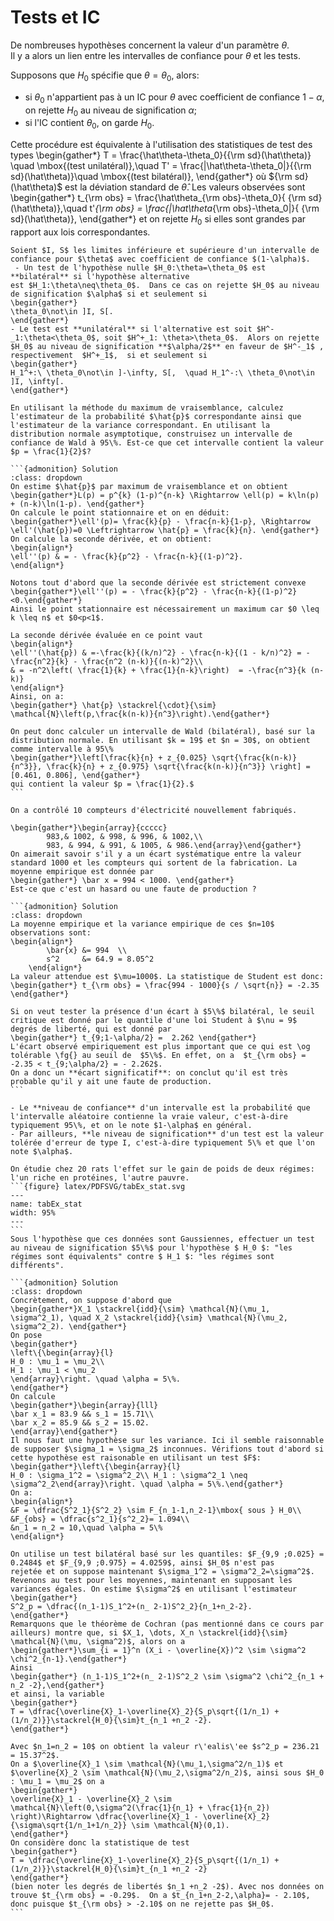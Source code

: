 # Tests et IC

De nombreuses hypothèses concernent la valeur d'un paramètre $\theta$.  
Il y a alors un lien entre les intervalles de confiance pour $\theta$ et  les tests.

Supposons que $H_0$ spécifie que $\theta=\theta_0$, alors:
- si $\theta_0$ n'appartient pas à un IC pour $\theta$ avec coefficient de confiance $1-\alpha$, on rejette $H_0$ au niveau de signification $\alpha$; 
- si l'IC contient $\theta_0$, on garde $H_0$.  

Cette procédure est équivalente  à l'utilisation des statistiques de test des types
\begin{gather*}
T = \frac{\hat\theta-\theta_0}{{\rm sd}(\hat\theta)} \quad \mbox{(test unilatéral)},\quad 
T' = \frac{|\hat\theta-\theta_0|}{{\rm sd}(\hat\theta)}\quad  \mbox{(test bilatéral)},
\end{gather*}
où ${\rm sd}(\hat\theta)$ est la déviation standard de $\hat\theta$.
Les valeurs observées sont 
\begin{gather*}
t_{\rm obs} = \frac{\hat\theta_{\rm obs}-\theta_0}{ {\rm sd}(\hat\theta)},\quad 
t'_{\rm obs} = \frac{|\hat\theta_{\rm obs}-\theta_0|}{ {\rm sd}(\hat\theta)},
\end{gather*}
et on rejette $H_0$ si elles sont grandes par rapport aux lois correspondantes.

```{prf:definition} Test bilatéral et unilatéral
Soient $I, S$ les limites inférieure et supérieure d'un intervalle de confiance pour $\theta$ avec coefficient de confiance $(1-\alpha)$. 
 - Un test de l'hypothèse nulle $H_0:\theta=\theta_0$ est **bilatéral** si l'hypothèse alternative 
est $H_1:\theta\neq\theta_0$.  Dans ce cas on rejette $H_0$ au niveau de signification $\alpha$ si et seulement si
\begin{gather*}
\theta_0\not\in ]I, S[.
\end{gather*}
- Le test est **unilatéral** si l'alternative est soit $H^-_1:\theta<\theta_0$, soit $H^+_1: \theta>\theta_0$.  Alors on rejette $H_0$ au niveau de signification **$\alpha/2$** en faveur de $H^-_1$ , respectivement  $H^+_1$,  si et seulement si
\begin{gather*}
H_1^+:\ \theta_0\not\in ]-\infty, S[,  \quad H_1^-:\ \theta_0\not\in ]I, \infty[.
\end{gather*}
```

````{prf:example} «pile et face »  revisité
En utilisant la méthode du maximum de vraisemblance, calculez l'estimateur de la probabilité $\hat{p}$ correspondante ainsi que l'estimateur de la variance correspondant. En utilisant la distribution normale asymptotique, construisez un intervalle de confiance de Wald à 95\%. Est-ce que cet intervalle contient la valeur $p = \frac{1}{2}$? 

```{admonition} Solution
:class: dropdown
On estime $\hat{p}$ par maximum de vraisemblance et on obtient
\begin{gather*}L(p) = p^{k} (1-p)^{n-k} \Rightarrow \ell(p) = k\ln(p) + (n-k)\ln(1-p). \end{gather*}
On calcule le point stationnaire et on en déduit:
\begin{gather*}\ell'(p)= \frac{k}{p} - \frac{n-k}{1-p}, \Rightarrow \ell'(\hat{p})=0 \Leftrightarrow \hat{p} = \frac{k}{n}. \end{gather*}
On calcule la seconde dérivée, et on obtient:
\begin{align*}
\ell''(p) & = - \frac{k}{p^2} - \frac{n-k}{(1-p)^2}.
\end{align*}

Notons tout d'abord que la seconde dérivée est strictement convexe
\begin{gather*}\ell''(p) = - \frac{k}{p^2} - \frac{n-k}{(1-p)^2} <0.\end{gather*}
Ainsi le point stationnaire est nécessairement un maximum car $0 \leq k \leq n$ et $0<p<1$.

La seconde dérivée évaluée en ce point vaut
\begin{align*}
\ell''(\hat{p}) & =-\frac{k}{(k/n)^2} - \frac{n-k}{(1 - k/n)^2} = - \frac{n^2}{k} - \frac{n^2 (n-k)}{(n-k)^2}\\
& = -n^2\left( \frac{1}{k} + \frac{1}{n-k}\right)  = -\frac{n^3}{k (n-k)}
\end{align*}
Ainsi, on a:
\begin{gather*} \hat{p} \stackrel{\cdot}{\sim} \mathcal{N}\left(p,\frac{k(n-k)}{n^3}\right).\end{gather*}
  
On peut donc calculer un intervalle de Wald (bilatéral), basé sur la distribution normale. En utilisant $k = 19$ et $n = 30$, on obtient
comme intervalle à 95\%
\begin{gather*}\left[\frac{k}{n} + z_{0.025} \sqrt{\frac{k(n-k)}{n^3}}, \frac{k}{n} + z_{0.975} \sqrt{\frac{k(n-k)}{n^3}} \right] = [0.461, 0.806], \end{gather*}
qui contient la valeur $p = \frac{1}{2}.$
```
````

````{prf:example} Compteurs d'électricité
On a contrôlé 10 compteurs d'électricité nouvellement fabriqués.
    
\begin{gather*}\begin{array}{ccccc}
        983,& 1002, & 998, & 996, & 1002,\\
        983, & 994, & 991, & 1005, & 986.\end{array}\end{gather*}
On aimerait savoir s'il y a un écart systématique entre la valeur standard 1000 et les compteurs qui sortent de la fabrication. La moyenne empirique est donnée par
\begin{gather*} \bar x = 994 < 1000. \end{gather*}
Est-ce que c'est un hasard ou une faute de production ?

```{admonition} Solution
:class: dropdown
La moyenne empirique et la variance empirique de ces $n=10$ observations sont:
\begin{align*}
        \bar{x} &= 994  \\
        s^2     &= 64.9 = 8.05^2
    \end{align*}
La valeur attendue est $\mu=1000$. La statistique de Student est donc:
\begin{gather*} t_{\rm obs} = \frac{994 - 1000}{s / \sqrt{n}} = -2.35 \end{gather*}

Si on veut tester la présence d'un écart à $5\%$ bilatéral, le seuil critique est donné par le quantile d'une loi Student à $\nu = 9$ degrés de liberté, qui est donné par
\begin{gather*} t_{9;1-\alpha/2} =  2.262 \end{gather*}
L'écart observé empiriquement est plus important que ce qui est \og tolérable \fg{} au seuil de  $5\%$. En effet, on a  $t_{\rm obs} = -2.35 < t_{9;\alpha/2} = - 2.262$.
On a donc un **écart significatif**: on conclut qu'il est très probable qu'il y ait une faute de production.
```
````

```{prf:definition} Niveaux de confiance et de signification
- Le **niveau de confiance** d'un intervalle est la probabilité que l'intervalle aléatoire contienne la vraie valeur, c'est-à-dire typiquement 95\%, et on le note $1-\alpha$ en général.
- Par ailleurs, **le niveau de signification** d'un test est la valeur tolérée d'erreur de type I, c'est-à-dire typiquement 5\% et que l'on note $\alpha$.
```

````{prf:example} Poids de rats
On étudie chez 20 rats l'effet sur le gain de poids de deux régimes: l'un riche en protéines, l'autre pauvre.
```{figure} latex/PDFSVG/tabEx_stat.svg
---
name: tabEx_stat
width: 95%
---
```
Sous l'hypothèse que ces données sont Gaussiennes, effectuer un test au niveau de signification $5\%$ pour l'hypothèse $ H_0 $: "les régimes sont équivalents" contre $ H_1 $: "les régimes sont différents".

```{admonition} Solution
:class: dropdown
Concrètement, on suppose d'abord que
\begin{gather*}X_1 \stackrel{idd}{\sim} \mathcal{N}(\mu_1, \sigma^2_1), \quad X_2 \stackrel{idd}{\sim} \mathcal{N}(\mu_2, \sigma^2_2). \end{gather*}
On pose 
\begin{gather*}
\left\{\begin{array}{l}
H_0 : \mu_1 = \mu_2\\
H_1 : \mu_1 < \mu_2
\end{array}\right. \quad \alpha = 5\%.
\end{gather*}
On calcule
\begin{gather*}\begin{array}{lll}
\bar x_1 = 83.9 && s_1 = 15.71\\
\bar x_2 = 85.9 && s_2 = 15.02.
\end{array}\end{gather*}
Il nous faut une hypothèse sur les variance. Ici il semble raisonnable de supposer $\sigma_1 = \sigma_2$ inconnues. Vérifions tout d'abord si cette hypothèse est raisonable en utilisant un test $F$:
\begin{gather*}\left\{\begin{array}{l}
H_0 : \sigma_1^2 = \sigma^2_2\\ H_1 : \sigma^2_1 \neq
\sigma^2_2\end{array}\right. \quad \alpha = 5\%.\end{gather*}
On a:
\begin{align*}
&F = \dfrac{S^2_1}{S^2_2} \sim F_{n_1-1,n_2-1}\mbox{ sous } H_0\\
&F_{obs} = \dfrac{s^2_1}{s^2_2}= 1.094\\
&n_1 = n_2 = 10,\quad \alpha = 5\%
\end{align*}

On utilise un test bilatéral basé sur les quantiles: $F_{9,9 ;0.025} = 0.2484$ et $F_{9,9 ;0.975} = 4.0259$, ainsi $H_0$ n'est pas
rejetée et on suppose maintenant $\sigma_1^2 = \sigma^2_2=\sigma^2$.
Revenons au test pour les moyennes, maintenant en supposant les variances égales. On estime $\sigma^2$ en utilisant l'estimateur  
\begin{gather*}
S^2_p = \dfrac{(n_1-1)S_1^2+(n_ 2-1)S^2_2}{n_1+n_2-2}.
\end{gather*}  
Remarquons que le théorème de Cochran (pas mentionné dans ce cours par ailleurs) montre que, si $X_1, \dots, X_n \stackrel{idd}{\sim} \mathcal{N}(\mu, \sigma^2)$, alors on a
\begin{gather*}\sum_{i = 1}^n (X_i - \overline{X})^2 \sim \sigma^2 \chi^2_{n-1}.\end{gather*}
Ainsi 
\begin{gather*} (n_1-1)S_1^2+(n_ 2-1)S^2_2 \sim \sigma^2 \chi^2_{n_1 + n_2 -2},\end{gather*}
et ainsi, la variable
\begin{gather*}
T = \dfrac{\overline{X}_1-\overline{X}_2}{S_p\sqrt{(1/n_1) + (1/n_2)}}\stackrel{H_0}{\sim}t_{n_1 +n_2 -2}.
\end{gather*}

Avec $n_1=n_2 = 10$ on obtient la valeur r\'ealis\'ee $s^2_p = 236.21 = 15.37^2$.
On a $\overline{X}_1 \sim \mathcal{N}(\mu_1,\sigma^2/n_1)$ et $\overline{X}_2 \sim \mathcal{N}(\mu_2,\sigma^2/n_2)$, ainsi sous $H_0 : \mu_1 = \mu_2$ on a 
\begin{gather*}
\overline{X}_1 - \overline{X}_2 \sim \mathcal{N}\left(0,\sigma^2(\frac{1}{n_1} + \frac{1}{n_2}) \right)\Rightarrow \dfrac{\overline{X}_1 - \overline{X}_2}{\sigma\sqrt{1/n_1+1/n_2}} \sim \mathcal{N}(0,1).
\end{gather*}
On considère donc la statistique de test
\begin{gather*}
T = \dfrac{\overline{X}_1-\overline{X}_2}{S_p\sqrt{(1/n_1) + (1/n_2)}}\stackrel{H_0}{\sim}t_{n_1 +n_2 -2}
\end{gather*}
(bien noter les degrés de libertés $n_1 +n_2 -2$). Avec nos données on trouve $t_{\rm obs} = -0.29$.  On a $t_{n_1+n_2-2,\alpha}= - 2.10$, donc puisque $t_{\rm obs} > -2.10$ on ne rejette pas $H_0$.    
```
````
